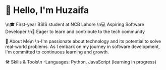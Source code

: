 
# 👋 Hello, I'm Huzaifa

\n🎓 First-year BSIS student at NCB Lahore
\n💻 Aspiring Software Developer
\n🌱 Eager to learn and contribute to the tech community


🚀 About Me\n
\n-I'm passionate about technology and its potential to solve real-world problems. As I embark on my journey in software development, I'm committed to continuous learning and growth.

🛠️ Skills & Tools\n
-Languages: Python, JavaScript (learning in progress)


